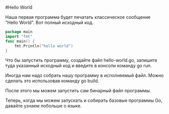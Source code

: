 #Hello World

Наша первая программа будет печатать классическое сообщение "Hello World". Вот полный исходный код.

```Go
package main
import "fmt"
func main() {
    fmt.Println("hello world")
}
```

Что бы запустить программу, создайте файл hello-world.go, запишите туда указанный исходный код и введите в консоли команду go run.

Иногда нам надо собрать нашу программу в исполняемый файл. Можно сделать это использовав команду go build.

После этого мы можем запустить сам бинарный файл программы.

Теперь, когда мы можем запускать и собирать базовые программы Go, давайте узнаем побольше о языке.